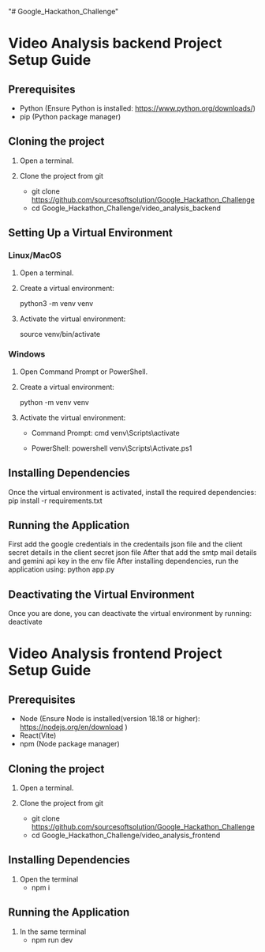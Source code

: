 "# Google_Hackathon_Challenge" 

# Video Analysis backend Project Setup Guide
## Prerequisites
- Python (Ensure Python is installed: https://www.python.org/downloads/)
- pip (Python package manager)

## Cloning the project
1. Open a terminal.

2. Clone the project from git
    - git clone https://github.com/sourcesoftsolution/Google_Hackathon_Challenge
    - cd Google_Hackathon_Challenge/video_analysis_backend 

## Setting Up a Virtual Environment

### Linux/MacOS
1. Open a terminal.
2. Create a virtual environment:

   python3 -m venv venv
   
3. Activate the virtual environment:

   source venv/bin/activate
   

### Windows
1. Open Command Prompt or PowerShell.
2. Create a virtual environment:

   python -m venv venv
   
3. Activate the virtual environment:
   - Command Prompt:
     cmd
     venv\Scripts\activate
     
   - PowerShell:
     powershell
     venv\Scripts\Activate.ps1
     

## Installing Dependencies
Once the virtual environment is activated, install the required dependencies:
pip install -r requirements.txt


## Running the Application
First add the google credentials in the credentails json file and the client secret details in the client secret json file
After that add the smtp mail details and gemini api key in the env file
After installing dependencies, run the application using:
python app.py


## Deactivating the Virtual Environment
Once you are done, you can deactivate the virtual environment by running:
deactivate


# Video Analysis frontend Project Setup Guide
## Prerequisites
- Node (Ensure Node is installed(version 18.18 or higher): https://nodejs.org/en/download )
- React(Vite)
- npm (Node package manager)

## Cloning the project

1. Open a terminal.

2. Clone the project from git
    - git clone https://github.com/sourcesoftsolution/Google_Hackathon_Challenge
    - cd Google_Hackathon_Challenge/video_analysis_frontend    

## Installing Dependencies
1. Open the terminal 
    - npm i 


## Running the Application
1. In the same terminal 
    - npm run dev

